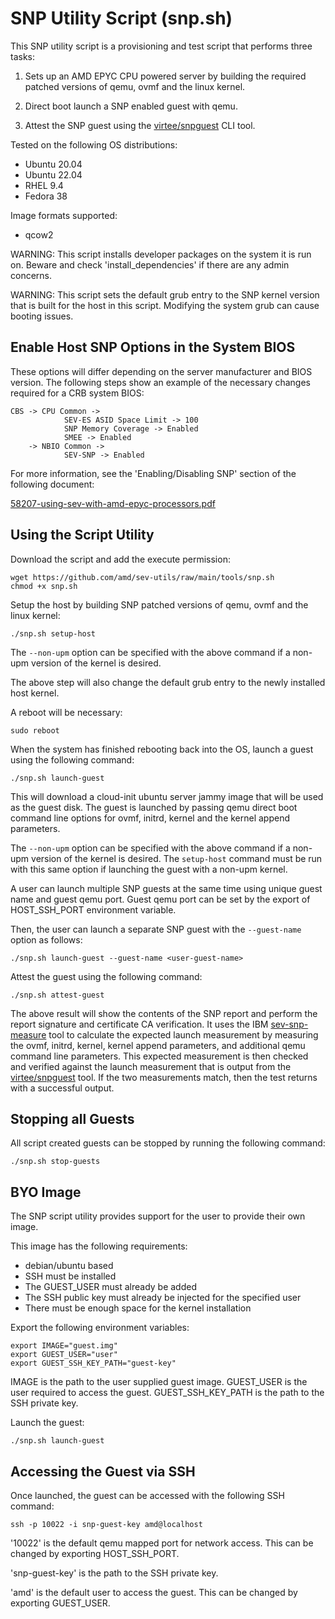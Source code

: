 # SNP Utility Script (snp.sh)

This SNP utility script is a provisioning and test script that performs three tasks:

1. Sets up an AMD EPYC CPU powered server by building the required patched versions 
of qemu, ovmf and the linux kernel.

2. Direct boot launch a SNP enabled guest with qemu.

3. Attest the SNP guest using the [virtee/snpguest](https://github.com/virtee/snpguest) 
CLI tool.

Tested on the following OS distributions:
- Ubuntu 20.04
- Ubuntu 22.04
- RHEL 9.4
- Fedora 38

Image formats supported:
- qcow2

WARNING: 
This script installs developer packages on the system it is run on. 
Beware and check 'install_dependencies' if there are any admin concerns.

WARNING: 
This script sets the default grub entry to the SNP kernel version that is 
built for the host in this script. Modifying the system grub can cause 
booting issues.

## Enable Host SNP Options in the System BIOS

These options will differ depending on the server manufacturer and BIOS version. 
The following steps show an example of the necessary changes required for a CRB 
system BIOS:
```
CBS -> CPU Common ->
            SEV-ES ASID Space Limit -> 100
            SNP Memory Coverage -> Enabled 
            SMEE -> Enabled
    -> NBIO Common ->
            SEV-SNP -> Enabled
```

For more information, see the 'Enabling/Disabling SNP' section of the following document:

[58207-using-sev-with-amd-epyc-processors.pdf](https://www.amd.com/content/dam/amd/en/documents/developer/58207-using-sev-with-amd-epyc-processors.pdf)

## Using the Script Utility

Download the script and add the execute permission:
```
wget https://github.com/amd/sev-utils/raw/main/tools/snp.sh
chmod +x snp.sh
```

Setup the host by building SNP patched versions of qemu, ovmf and the linux kernel:
```
./snp.sh setup-host
```

The `--non-upm` option can be specified with the above command if a non-upm version 
of the kernel is desired.

The above step will also change the default grub entry to the newly installed 
host kernel.

A reboot will be necessary:
```
sudo reboot
```

When the system has finished rebooting back into the OS, launch a guest using 
the following command:
```
./snp.sh launch-guest
```

This will download a cloud-init ubuntu server jammy image that will be used as the 
guest disk. The guest is launched by passing qemu direct boot command line options 
for ovmf, initrd, kernel and the kernel append parameters.

The `--non-upm` option can be specified with the above command if a non-upm version 
of the kernel is desired. The `setup-host` command must be run with this same option 
if launching the guest with a non-upm kernel.

A user can launch multiple SNP guests at the same time using unique guest name and guest qemu port. Guest qemu port can be set by the export of HOST_SSH_PORT environment variable.

Then, the user can launch a separate SNP guest with the `--guest-name` option as follows:
```
./snp.sh launch-guest --guest-name <user-guest-name>
```

Attest the guest using the following command:
```
./snp.sh attest-guest
```

The above result will show the contents of the SNP report and perform the 
report signature and certificate CA verification. It uses the IBM 
[sev-snp-measure](https://github.com/IBM/sev-snp-measure) tool to calculate the 
expected launch measurement by measuring the ovmf, initrd, kernel, kernel append 
parameters, and additional qemu command line parameters. This expected measurement 
is then checked and verified against the launch measurement that is output from the 
[virtee/snpguest](https://github.com/virtee/snpguest) tool. If the two measurements 
match, then the test returns with a successful output.

## Stopping all Guests

All script created guests can be stopped by running the following command:
```
./snp.sh stop-guests
```

## BYO Image

The SNP script utility provides support for the user to provide their own image.

This image has the following requirements:
- debian/ubuntu based
- SSH must be installed
- The GUEST_USER must already be added
- The SSH public key must already be injected for the specified user
- There must be enough space for the kernel installation

Export the following environment variables:
```
export IMAGE="guest.img"
export GUEST_USER="user"
export GUEST_SSH_KEY_PATH="guest-key"
```

IMAGE is the path to the user supplied guest image.
GUEST_USER is the user required to access the guest.
GUEST_SSH_KEY_PATH is the path to the SSH private key.

Launch the guest:
```
./snp.sh launch-guest
```

## Accessing the Guest via SSH

Once launched, the guest can be accessed with the following SSH command:
```
ssh -p 10022 -i snp-guest-key amd@localhost
```

'10022' is the default qemu mapped port for network access. This can be changed 
by exporting HOST_SSH_PORT.

'snp-guest-key' is the path to the SSH private key.

'amd' is the default user to access the guest. This can be changed by exporting 
GUEST_USER.
